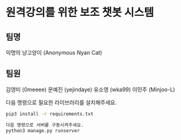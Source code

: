 # 원격강의를 위한 보조 챗봇 시스템

## 팀명
익명의 냥고양이 (Anonymous Nyan Cat)
## 팀원
김영미 (0meeee)
문예진 (yejindaye)
유소영 (wka99)
이민주 (Minjoo-L)


다음 명령으로 필요한 라이브러리를 설치해주세요.

```sh
pip3 install -r requirements.txt
```
```sh
다음 명령으로 서버를 구동시켜주세요.
python3 manage.py runserver
```
